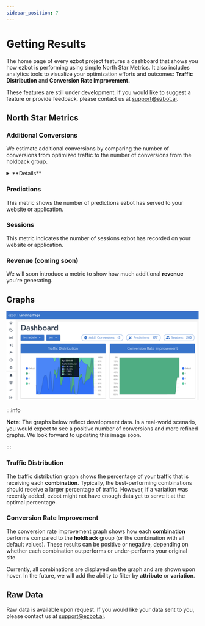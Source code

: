 ```yaml
---
sidebar_position: 7
---
```


# Getting Results

The home page of every ezbot project features a dashboard that shows you how ezbot is performing using simple North Star Metrics. It also includes analytics tools to visualize your optimization efforts and outcomes: **Traffic Distribution** and **Conversion Rate Improvement.**

These features are still under development. If you would like to suggest a feature or provide feedback, please contact us at [support@ezbot.ai](mailto:support@ezbot.ai).

## North Star Metrics

### Additional Conversions

We estimate additional conversions by comparing the number of conversions from optimized traffic to the number of conversions from the holdback group.

<details>  
<summary>**Details**</summary>  
<div> 
We estimate how many more conversions you're getting by summing the number of conversions you get from optimized traffic less the number of conversions you get from the holdback group in each training window.
</div>  
</details>

### Predictions

This metric shows the number of predictions ezbot has served to your website or application.

### Sessions

This metric indicates the number of sessions ezbot has recorded on your website or application.

### Revenue (coming soon)

We will soon introduce a metric to show how much additional **revenue** you're generating.

## Graphs

![ezbot menu](../img/ezbot_app_traffic_distribution.png)

:::info

**Note:** The graphs below reflect development data. In a real-world scenario, you would expect to see a positive number of conversions and more refined graphs. We look forward to updating this image soon.

:::

### Traffic Distribution

The traffic distribution graph shows the percentage of your traffic that is receiving each **combination**. Typically, the best-performing combinations should receive a larger percentage of traffic. However, if a variation was recently added, ezbot might not have enough data yet to serve it at the optimal percentage.

### Conversion Rate Improvement

The conversion rate improvement graph shows how each **combination** performs compared to the **holdback** group (or the combination with all default values). These results can be positive or negative, depending on whether each combination outperforms or under-performs your original site.

Currently, all combinations are displayed on the graph and are shown upon hover. In the future, we will add the ability to filter by **attribute** or **variation**.

## Raw Data

Raw data is available upon request. If you would like your data sent to you, please contact us at [support@ezbot.ai](mailto:support@ezbot.ai).
